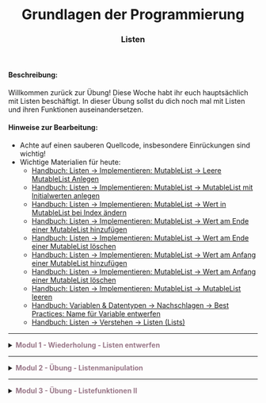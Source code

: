 
<h1 align="center">Grundlagen der Programmierung</h1>
<h3 align="center">Listen</h3>
<br>


#### Beschreibung:

Willkommen zurück zur Übung! Diese Woche habt ihr euch hauptsächlich mit Listen
beschäftigt. In dieser Übung sollst du dich noch mal mit Listen und ihren Funktionen auseinandersetzen.

#### Hinweise zur Bearbeitung:

- Achte auf einen sauberen Quellcode, insbesondere Einrückungen sind wichtig!
- Wichtige Materialien für heute:
  - [Handbuch: Listen → Implementieren: MutableList → Leere MutableList Anlegen](https://docs.google.com/document/d/13SyoQ3tgIr4T9tiUl42V5kiBGQwV4Lk-XA2SsKf-va0/edit#heading=h.rnkrupmdex9l)
  - [Handbuch: Listen → Implementieren: MutableList → MutableList mit Initialwerten anlegen](https://docs.google.com/document/d/13SyoQ3tgIr4T9tiUl42V5kiBGQwV4Lk-XA2SsKf-va0/edit#heading=h.a0uhrr4g8znt)
  - [Handbuch: Listen → Implementieren: MutableList → Wert in MutableList bei Index ändern](https://docs.google.com/document/d/13SyoQ3tgIr4T9tiUl42V5kiBGQwV4Lk-XA2SsKf-va0/edit#heading=h.x824jd5wl02t)
  - [Handbuch: Listen → Implementieren: MutableList → Wert am Ende einer MutableList hinzufügen](https://docs.google.com/document/d/13SyoQ3tgIr4T9tiUl42V5kiBGQwV4Lk-XA2SsKf-va0/edit#heading=h.l7mcm833lw5z)
  - [Handbuch: Listen → Implementieren: MutableList → Wert am Ende einer MutableList löschen](https://docs.google.com/document/d/13SyoQ3tgIr4T9tiUl42V5kiBGQwV4Lk-XA2SsKf-va0/edit#heading=h.6nibucoip94h)
  - [Handbuch: Listen → Implementieren: MutableList → Wert am Anfang einer MutableList hinzufügen](https://docs.google.com/document/d/13SyoQ3tgIr4T9tiUl42V5kiBGQwV4Lk-XA2SsKf-va0/edit#heading=h.gxxh4ht0vvj2)
  - [Handbuch: Listen → Implementieren: MutableList → Wert am Anfang einer MutableList löschen](https://docs.google.com/document/d/13SyoQ3tgIr4T9tiUl42V5kiBGQwV4Lk-XA2SsKf-va0/edit#heading=h.tq5bvfkztr4m)
  - [Handbuch: Listen → Implementieren: MutableList → MutableList leeren](https://docs.google.com/document/d/13SyoQ3tgIr4T9tiUl42V5kiBGQwV4Lk-XA2SsKf-va0/edit#heading=h.ibr3tm47jcm9)
  - [Handbuch: Variablen & Datentypen → Nachschlagen → Best Practices: Name für Variable entwerfen](https://docs.google.com/document/d/13SyoQ3tgIr4T9tiUl42V5kiBGQwV4Lk-XA2SsKf-va0/edit#heading=h.pjn1yqerf4yj)
  - [Handbuch: Listen → Verstehen → Listen (Lists)](https://docs.google.com/document/d/13SyoQ3tgIr4T9tiUl42V5kiBGQwV4Lk-XA2SsKf-va0/edit#heading=h.1x11k6ax0umf)

---

<details>
<summary ><b>
<h style="color:#997788;">Modul 1 - 
Wiederholung - Listen entwerfen 
</h></b></summary>


---

<details>
<summary> <b> Aufgabe 1 - Leere MutableList anlegen </b> </summary>

Deine erste Aufgabe ist es eine leere MutableList anzulegen.

**Modul für die Aufgabe:** *Modul1*  
**Datei für die Aufgabe:** *1_LeereMutableListAnlegen.kt*

</details>

---

<details>
<summary> <b> Aufgabe 2 - MutableList mit Initialwerten anlegen </b> </summary>

In dieser Aufgabe sollst du erneut eine MutableList anlegen und initial mit Werten füllen. Wir
stellen uns vor wir schreiben eine Liste für ein Kochrezept und möchten die folgenden
Zutaten in der Liste speichern: “Milch”, “Zucker” und “Eier”.

**Modul für die Aufgabe:** *Modul1*  
**Datei für die Aufgabe:** *2_MutableListMitInitialwertenAnlegen.kt*

</details>

---


<details>
<summary> <b> Aufgabe 3 - Name für Liste entwerfen I </b> </summary>

In dieser Aufgabe sollst du einer Liste einen Namen geben welche Ortsvorwahlen
abspeichert. Gib der Liste einen passenden, ansprechenden Namen welcher den Best
Practices folgt.

**Modul für die Aufgabe:** *Modul1*  
**Datei für die Aufgabe:** *3_NameFuerListeEntwerfen1.kt*

</details>

---


<details>
<summary> <b> Aufgabe 4 - Name für Liste entwerfen II </b> </summary>

In dieser Aufgabe sollst du einer Liste einen Namen geben welche Automarken abspeichert.
Gib der Liste einen passenden, ansprechenden Namen welcher den Best Practices folgt.

**Modul für die Aufgabe:** *Modul1*  
**Datei für die Aufgabe:** *4_NameFuerListeEntwerfen2.kt*

</details>

---


<details>
<summary> <b> Aufgabe 5 - Name für Liste entwerfen III </b> </summary>

In dieser Aufgabe sollst du einer Liste einen Namen geben welche die Zahlen von 0 bis 9
speichert. Gib der Liste einen passenden, ansprechenden Namen welcher den Best
Practices folgt.

**Modul für die Aufgabe:** *Modul1*  
**Datei für die Aufgabe:** *5_NameFuerListeEntwerfen3.kt*

</details>

---

<details>
<summary> <b> Aufgabe 6 - Liste entwerfen (List / MutableList) </b> </summary>

Hier ist deine Aufgabe eine Liste zu entwerfen welche Postleitzahlen speichert und
nachträglich nicht geändert werden soll. Die Liste soll initial die Werte 94032, 13593, 21097
enthalten. Überlege dir, welcher der Listen-Typen, die du diese Woche kennengelernt hast
sich am Besten dafür eignen könnten.

**Modul für die Aufgabe:** *Modul1*  
**Datei für die Aufgabe:** *6_ListeEntwerfen_1.kt*

</details>

---

<details>
<summary> <b> Aufgabe 7 - Liste entwerfen (List / MutableList) </b> </summary>

Hier ist deine Aufgabe eine Liste zu entwerfen welche Vornamen abspeichert und zu
welcher nachträglich noch weitere Namen hinzugefügt werden können. Die Liste soll initial
die Werte “Mario”, “Friedrich” und “Anna” enthalten. Überlege dir, welcher der Listen-Typen,
die du diese Woche kennengelernt hast sich am Besten dafür eignen könnten.

**Modul für die Aufgabe:** *Modul1*  
**Datei für die Aufgabe:** *7_ListeEntwerfen_2.kt*

</details>

---

<details>
<summary> <b> Aufgabe 8 - Liste entwerfen (List / MutableList) </b> </summary>

Hier ist deine Aufgabe eine Liste zu entwerfen welche Tasks beim Entwickeln eines kleinen
Programms abspeichert und nachträglich nicht mehr geändert werden soll. Die Liste soll
initial die Werte “Programmieren”, “Bugs fixen” und “Committen” enthalten.
Überlege dir, welcher der Listen-Typen, die du diese Woche kennengelernt hast sich am Besten dafür
eignen könnten.

**Modul für die Aufgabe:** *Modul1*  
**Datei für die Aufgabe:** *8_ListeEntwerfen_3.kt*

</details>


</details>

---

<details>
<summary> <b>
<h style="color:#997788;">
Modul 2 - Übung - Listenmanipulation
</h>
</b>
</summary>

---

<details>
<summary> <b> Aufgabe 9 - Wert in MutableList bei Index ändern </b> </summary>

In dieser Aufgabe hast du eine MutableList mit Werten (verschiedene Obstsorten) gegeben
und sollst einen Wert an einer bestimmten Stelle verändern. Bitte ersetze den Wert in der
Liste an Stelle “1” durch “Äpfel”.

**Modul für die Aufgabe:** *Modul2*  
**Datei für die Aufgabe:** *9_WertInMutableListBeiIndexAendern.kt*

</details>

---

<details>
<summary> <b> Aufgabe 10 - Wert am Anfang einer MutableList hinzufügen </b> </summary>

In dieser Aufgabe hast du erneut eine MutableList mit Werten zu Obstsorten gegeben und
sollst den Wert “Kirschen” am Anfang der MutableList hinzufügen.

**Modul für die Aufgabe:** *Modul2*  
**Datei für die Aufgabe:** *10_WertAmAnfangEinerMutableListHinzufuegen.kt*

</details>

---

<details>
<summary> <b> Aufgabe 11 - Wert am Ende einer MutableList löschen </b> </summary>

In dieser Aufgabe hast du erneut eine MutableList mit Werten zu Obstsorten gegeben und
sollst den letzten Wert am Ende der MutableList mit genau einer Anweisung löschen.

**Datei für die Aufgabe:** *11_WertAmEndeEinerMutableListLoeschen.kt*

</details>

---

<details>
<summary> <b> Aufgabe 12 - Wert am Anfang einer MutableList hinzufügen </b> </summary>

In dieser Aufgabe hast du erneut eine MutableList mit Werten zu Obstsorten gegeben und
sollst diesmal den Wert “Kirschen” am Anfang der MutableList hinzufügen.

**Modul für die Aufgabe:** *Modul2*  
**Datei für die Aufgabe:** *12_WertAmAnfangEinerMutableListHinzufuegen.kt*

</details>

---

<details>
<summary> <b> Aufgabe 13 - Wert am Anfang einer MutableList löschen </b> </summary>

In dieser Aufgabe hast du eine MutableList mit Werten gegeben und sollst den ersten Wert
am Anfang der MutableList löschen.

**Modul für die Aufgabe:** *Modul2*  
**Datei für die Aufgabe:** *13_WertAmAnfangEinerMutableListLoeschen.kt*

</details>

---

<details>
<summary> <b> Aufgabe 14 - MutableList leeren </b> </summary>

In dieser Aufgabe hast du eine MutableList mit Werten gegeben und sollst die Liste komplett
mit nur einer Anweisung leeren.

**Modul für die Aufgabe:** *Modul2*  
**Datei für die Aufgabe:** *14_MutableListLeeren.kt*

</details>


</details>

---

<details>
<summary>
<h style="color:#997788;">
<b>Modul 3 - Übung - Listefunktionen II</b>
</h>
</summary>


---

<details>
<summary> <b> Aufgabe 15 - Index finden  </b> </summary>

Aufgabenstellung im Kommentar der Aufgabe.

**Modul für die Aufgabe:** *Modul3*  
**Datei für die Aufgabe:** *15_IndexFinden.kt*

</details>

---

<details>
<summary> <b> Aufgabe 16 - Index finden bei gleichen Elementen  </b> </summary>

Aufgabenstellung im Kommentar der Aufgabe.

**Modul für die Aufgabe:** *Modul3*  
**Datei für die Aufgabe:** *16_IndexVomLetztenAuftauchen.kt*

</details>

---

<details>
<summary> <b> Aufgabe 17 - Integer sortieren  </b> </summary>

Aufgabenstellung im Kommentar der Aufgabe.

**Modul für die Aufgabe:** *Modul3*  
**Datei für die Aufgabe:** *17_IntSortieren.kt*

</details>

---

<details>
<summary> <b> Aufgabe 18 - String sortieren  </b> </summary>

Aufgabenstellung im Kommentar der Aufgabe.

**Modul für die Aufgabe:** *Modul3*  
**Datei für die Aufgabe:** *18_StringSortieren.kt*

</details>

---

<details>
<summary> <b> Aufgabe 19 - Liste mischen  </b> </summary>

Aufgabenstellung im Kommentar der Aufgabe.

**Modul für die Aufgabe:** *Modul3*  
**Datei für die Aufgabe:** *19_ListeMischen.kt*

</details>

---

<details>
<summary> <b> Aufgabe 20 - Prüfen, ob sich ein Element in der Liste befindet  </b> </summary>

Aufgabenstellung im Kommentar der Aufgabe.

**Modul für die Aufgabe:** *Modul3*  
**Datei für die Aufgabe:** *20_BefindetSichElementInListe.kt*

</details>

---

<details>
<summary> <b> Aufgabe 21 - Prüfen, ob sich mehrere Elemente in der Liste befinden  </b> </summary>

Aufgabenstellung im Kommentar der Aufgabe.

**Modul für die Aufgabe:** *Modul3*  
**Datei für die Aufgabe:** *21_BefindenSichElementeInListe.kt*

</details>

---

<details>
<summary> <b> Aufgabe 22 - Mehrere Elemente in Liste hinzufügen  </b> </summary>

Aufgabenstellung im Kommentar der Aufgabe.

**Modul für die Aufgabe:** *Modul3*  
**Datei für die Aufgabe:** *22_MehrereElementeHinzufügen.kt*

</details>

---

<details>
<summary> <b> Aufgabe 23 - Bestimmte Elemente aus der Liste behalten  </b> </summary>

Aufgabenstellung im Kommentar der Aufgabe.

**Modul für die Aufgabe:** *Modul3*  
**Datei für die Aufgabe:** *23_BehalteBestimmteElemente.kt*

</details>


---


<details>
<summary> <b> Aufgabe 24 - Bestimmten zusammenhängenden Teil einer Liste zurückgeben  </b> </summary>

Aufgabenstellung im Kommentar der Aufgabe.

**Modul für die Aufgabe:** *Modul3*  
**Datei für die Aufgabe:** *24_TeillisteZurückGeben*

</details>
</details>
